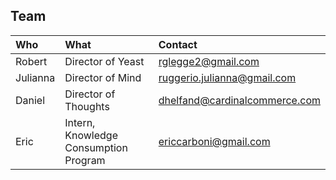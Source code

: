 ## Team
| Who               | What               | Contact  |
|:------------------|:-------------------|:--------|
| Robert   |  Director of Yeast     | rglegge2@gmail.com |
| Julianna |  Director of Mind      | ruggerio.julianna@gmail.com |
| Daniel   | Director of Thoughts       | dhelfand@cardinalcommerce.com |
| Eric     | Intern, Knowledge Consumption Program     | ericcarboni@gmail.com |

